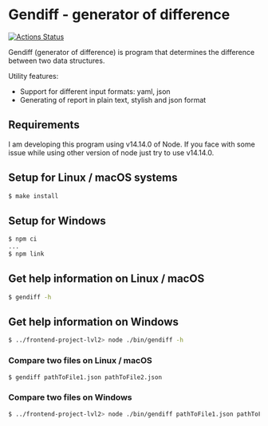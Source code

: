 # Gendiff - generator of difference
[![Actions Status](https://github.com/a-gunderin/frontend-project-lvl2/workflows/hexlet-check/badge.svg)](https://github.com/a-gunderin/frontend-project-lvl2/actions)

Gendiff (generator of difference) is program that determines the difference between two data structures. 

Utility features:

* Support for different input formats: yaml, json
* Generating of report in plain text, stylish and json format

## Requirements

I am developing this program using v14.14.0 of Node.
If you face with some issue while using other version of node just try to use v14.14.0.

## Setup for Linux / macOS systems

```sh
$ make install
```

## Setup for Windows

```sh
$ npm ci
...
$ npm link
```

## Get help information on Linux / macOS

```sh
$ gendiff -h
```

## Get help information on Windows

```sh
$ ../frontend-project-lvl2> node ./bin/gendiff -h
```

### Compare two files on Linux / macOS

```sh
$ gendiff pathToFile1.json pathToFile2.json
```

### Compare two files on Windows

```sh
$ ../frontend-project-lvl2> node ./bin/gendiff pathToFile1.json pathToFile2.json
```
